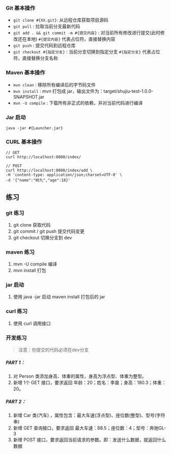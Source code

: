 

### Git 基本操作

- `git clone #{XX.git}`: 从远程仓库获取项目源码
- `git pull` : 拉取当前分支最新代码
- `git add . && git commit -m #{提交内容}` : 对当前所有修改进行提交(此时修改还在本地) `#{提交内容}` 代表占位符，直接替换内容
- `git push` : 提交代码到远程仓库
- `git checkout #{指定分支}` : 当前分支切换到指定分支  `#{指定分支}` 代表占位符，直接替换分支名称


### Maven 基本操作

- `mvn clean` : 移除所有编译后的字节码文件
- `mvn install` : mvn 打包成 jar，输出文件为：target/shujiu-test-1.0.0-SNAPSHOT.jar
- `mvn -U compile` : 下载所有非正式的依赖，并对当前代码进行编译

### Jar 启动
 

```shell
java -jar #{Launcher.jar}
```

### CURL 基本操作

```curl
// GET
curl http://localhost:8080/index/

// POST
curl http://localhost:8080/index/add \
-H 'content-type: application/json;charset=UTF-8' \
-d '{"name":"树九","age":18}' 

```


## 练习

### git 练习

1. git clone 获取代码
2. git commit / git push 提交代码变更
3. git checkout 切换分支到 dev


### maven 练习


1. mvn -U compile 编译
2. mvn install 打包


### jar 启动

1. 使用 java -jar 启动 maven install 打包后的 jar


### curl 练习

1. 使用 curl 调用接口

### 开发练习
> 注意：你提交的代码必须在dev分支

##### PART 1：
 
1. 对 Person 类添加身高、体重的属性，身高为浮点型、体重为整型。
2. 新增 1个 GET 接口，要求返回 年龄：20；姓名：李晨；身高：180.3；体重：20。


##### PART 2：

1. 新增 Car 类(汽车) ，属性包含：最大车速(浮点型)、座位数(整型)、型号(字符串)
2. 新增 GET 查询接口，要求返回 最大车速：88.5；座位数：4；型号：奔驰GL-3
3. 新增 POST 接口，要求返回当前请求的参数。即：发送什么数据，就返回什么数据